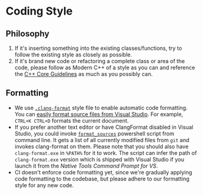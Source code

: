 # Coding Style

## Philosophy
1. If it's inserting something into the existing classes/functions, try to follow the existing style as closely as possible.
1. If it's brand new code or refactoring a complete class or area of the code, please follow as Modern C++ of a style as you can and reference the [C++ Core Guidelines](https://github.com/isocpp/CppCoreGuidelines) as much as you possibly can.

## Formatting

- We use [`.clang-format`](https://github.com/microsoft/PowerToys/blob/master/.clang-format) style file to enable automatic code formatting. You can [easily format source files from Visual Studio](https://devblogs.microsoft.com/cppblog/clangformat-support-in-visual-studio-2017-15-7-preview-1/). For example, `CTRL+K CTRL+D` formats the current document.
- If you prefer another text editor or have ClangFormat disabled in Visual Studio, you could invoke [`format_sources`](https://github.com/microsoft/PowerToys/blob/master/format_sources.ps1) powershell script from command line. It gets a list of all currently modified files from `git` and invokes clang-format on them.
Please note that you should also have `clang-format.exe` in `%PATH%` for it to work. The script can infer the path of `clang-format.exe` version which is shipped with Visual Studio if you launch it from the *Native Tools Command Prompt for VS*.
- CI doesn't enforce code formatting yet, since we're gradually applying code formatting to the codebase, but please adhere to our formatting style for any new code.